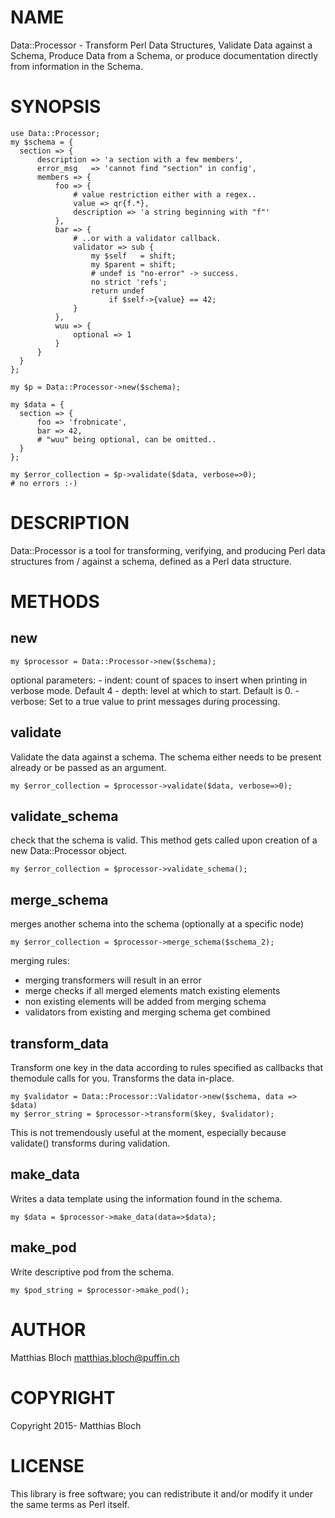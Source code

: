 # NAME

Data::Processor - Transform Perl Data Structures, Validate Data against a Schema, Produce Data from a Schema, or produce documentation directly from information in the Schema.

# SYNOPSIS

    use Data::Processor;
    my $schema = {
      section => {
          description => 'a section with a few members',
          error_msg   => 'cannot find "section" in config',
          members => {
              foo => {
                  # value restriction either with a regex..
                  value => qr{f.*},
                  description => 'a string beginning with "f"'
              },
              bar => {
                  # ..or with a validator callback.
                  validator => sub {
                      my $self   = shift;
                      my $parent = shift;
                      # undef is "no-error" -> success.
                      no strict 'refs';
                      return undef
                          if $self->{value} == 42;
                  }
              },
              wuu => {
                  optional => 1
              }
          }
      }
    };

    my $p = Data::Processor->new($schema);

    my $data = {
      section => {
          foo => 'frobnicate',
          bar => 42,
          # "wuu" being optional, can be omitted..
      }
    };

    my $error_collection = $p->validate($data, verbose=>0);
    # no errors :-)

# DESCRIPTION

Data::Processor is a tool for transforming, verifying, and producing Perl data structures from / against a schema, defined as a Perl data structure.

# METHODS

## new

    my $processor = Data::Processor->new($schema);

optional parameters:
\- indent: count of spaces to insert when printing in verbose mode. Default 4
\- depth: level at which to start. Default is 0.
\- verbose: Set to a true value to print messages during processing.

## validate
Validate the data against a schema. The schema either needs to be present
already or be passed as an argument.

    my $error_collection = $processor->validate($data, verbose=>0);

## validate\_schema

check that the schema is valid.
This method gets called upon creation of a new Data::Processor object.

    my $error_collection = $processor->validate_schema();

## merge\_schema

merges another schema into the schema (optionally at a specific node)

    my $error_collection = $processor->merge_schema($schema_2);

merging rules:
 - merging transformers will result in an error
 - merge checks if all merged elements match existing elements
 - non existing elements will be added from merging schema
 - validators from existing and merging schema get combined

## transform\_data

Transform one key in the data according to rules specified
as callbacks that themodule calls for you.
Transforms the data in-place.

    my $validator = Data::Processor::Validator->new($schema, data => $data)
    my $error_string = $processor->transform($key, $validator);

This is not tremendously useful at the moment, especially because validate()
transforms during validation.

## make\_data

Writes a data template using the information found in the schema.

    my $data = $processor->make_data(data=>$data);

## make\_pod

Write descriptive pod from the schema.

    my $pod_string = $processor->make_pod();

# AUTHOR

Matthias Bloch <matthias.bloch@puffin.ch>

# COPYRIGHT

Copyright 2015- Matthias Bloch

# LICENSE

This library is free software; you can redistribute it and/or modify
it under the same terms as Perl itself.
